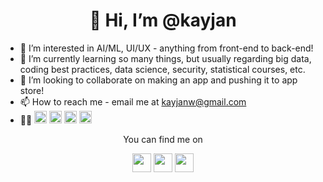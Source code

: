 <h1 align='center'>👋 Hi, I’m @kayjan</h1>

- 👀 I’m interested in AI/ML, UI/UX - anything from front-end to back-end!
- 🌱 I’m currently learning so many things, but usually regarding big data, coding best practices, data science, security, statistical courses, etc.
- 💞️ I’m looking to collaborate on making an app and pushing it to app store!
- 📫 How to reach me - email me at kayjanw@gmail.com
- 👩‍💻 <img height="20px" src="https://img.shields.io/badge/Python-3776AB?logo=python&logoColor=white" />
  <img height="20px" src="https://img.shields.io/badge/Java-ED8B00?style=for-the-badge&logo=java&logoColor=white" />
  <img height="20px" src="https://img.shields.io/badge/JavaScript-323330?style=for-the-badge&logo=javascript&logoColor=F7DF1E" />
  <img height="20px" src="https://img.shields.io/badge/Go-00ADD8?style=for-the-badge&logo=go&logoColor=white">

<!-- BLOG-POST-LIST:START -->
<!-- BLOG-POST-LIST:END -->

<div display="inline-block" align="center">
  <p>You can find me on</p>
  <a href="https://linkedin.com/in/kayjan"><img height="30px" src="https://img.shields.io/badge/LinkedIn-0077B5?style=for-the-badge&logo=linkedin&logoColor=white"></a>
  <a href="http://kayjanwong.medium.com"><img height="30px" src="https://img.shields.io/badge/Medium-12100E?style=for-the-badge&logo=medium&logoColor=white"/></a>
  <a href="https://www.buymeacoffee.com/kayjan"><img height="30px" src="https://img.shields.io/badge/Buy_Me_A_Coffee-FFDD00?style=for-the-badge&logo=buy-me-a-coffee&logoColor=black"></a>
</div>

<!---
kayjan/kayjan is a ✨ special ✨ repository because its `README.md` (this file) appears on your GitHub profile.
You can click the Preview link to take a look at your changes.
--->
